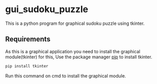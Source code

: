 # gui_sudoku_puzzle
This is a python program for graphical sudoku puzzle using tkinter.

## Requirements

As this is a graphical application you need to install the graphical module(tkinter) for this,
Use the package manager [pip](https://pip.pypa.io/en/stable/) to install tkinter.

```bash
pip install tkinter
```

Run this command on cmd to install the graphical module.

